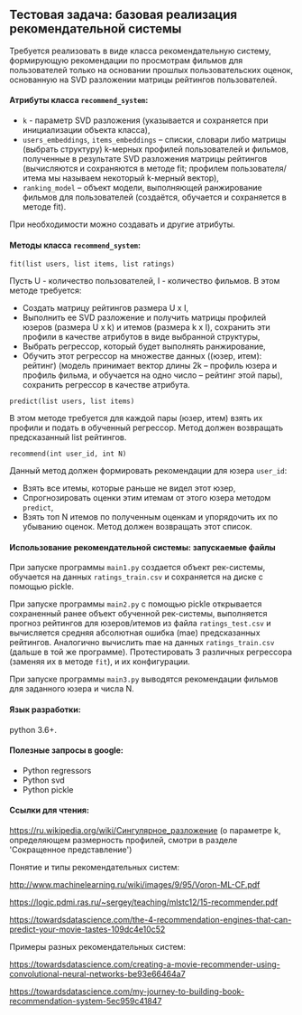 ## Тестовая задача: базовая реализация рекомендательной системы

Требуется реализовать в виде класса рекомендательную систему,
формирующую рекомендации по просмотрам фильмов для пользователей
только на основании прошлых пользовательских оценок,
основанную на SVD разложении матрицы рейтингов пользователей. 

#### Атрибуты класса `recommend_system`: 

- `k` - параметр SVD разложения (указывается и сохраняется при инициализации 
объекта класса),
- `users_embeddings`, `items_embeddings` – списки, словари либо матрицы 
(выбрать структуру) k-мерных профилей пользователей и фильмов, 
полученные в результате SVD разложения матрицы рейтингов 
(вычисляются и сохраняются в методе fit; 
профилем пользователя/итема мы называем некоторый k-мерный вектор), 
- `ranking_model` – объект модели, выполняющей ранжирование фильмов для пользователей 
(создаётся, обучается и сохраняется в методе fit). 

При необходимости можно создавать и другие атрибуты.

#### Методы класса `recommend_system`: 

`fit(list users, list items, list ratings)`

Пусть U - количество пользователей, I - количество фильмов. В этом методе требуется:

- Создать матрицу рейтингов размера U x I,
- Выполнить ее SVD разложение и получить матрицы профилей юзеров (размера U x k) и итемов (размера k x I),
сохранить эти профили в качестве атрибутов в виде выбранной структуры,
- Выбрать регрессор, который будет выполнять ранжирование,
- Обучить этот регрессор на множестве данных ((юзер, итем): рейтинг)
(модель принимает вектор длины 2k – профиль юзера и профиль фильма,
и обучается на одно число – рейтинг этой пары), сохранить регрессор в качестве атрибута.

`predict(list users, list items)`

В этом методе требуется для каждой пары (юзер, итем)
взять их профили и подать в обученный регрессор.
Метод должен возвращать предсказанный list рейтингов.

`recommend(int user_id, int N)`

Данный метод должен формировать рекомендации для юзера `user_id`:

- Взять все итемы, которые раньше не видел этот юзер,
- Спрогнозировать оценки этим итемам от этого юзера методом `predict`,
- Взять топ N итемов по полученным оценкам и упорядочить их по убыванию 
оценок. Метод должен возвращать этот список.

#### Использование рекомендательной системы: запускаемые файлы

При запуске программы `main1.py` создается объект рек-системы,
обучается на данных `ratings_train.csv` и сохраняется на диске с помощью pickle.

При запуске программы `main2.py` с помощью pickle открывается 
сохраненный ранее объект обученной рек-системы,
выполняется прогноз рейтингов для юзеров/итемов из файла `ratings_test.csv`
и вычисляется средняя абсолютная ошибка (mae) предсказанных рейтингов.
Аналогично вычислить mae на данных `ratings_train.csv` (дальше в той же программе).
Протестировать 3 различных регрессора (заменяя их в методе `fit`), и их конфигурации.

При запуске программы `main3.py` выводятся рекомендации фильмов для заданного юзера и числа N.

#### Язык разработки:
python 3.6+.

#### Полезные запросы в google: 
- Python regressors
- Python svd
- Python pickle

#### Ссылки для чтения:

https://ru.wikipedia.org/wiki/Сингулярное_разложение (о параметре k,
определяющем размерность профилей, смотри в разделе 'Сокращенное представление')

Понятие и типы рекомендательных систем:

http://www.machinelearning.ru/wiki/images/9/95/Voron-ML-CF.pdf

https://logic.pdmi.ras.ru/~sergey/teaching/mlstc12/15-recommender.pdf

https://towardsdatascience.com/the-4-recommendation-engines-that-can-predict-your-movie-tastes-109dc4e10c52 

Примеры разных рекомендательных систем:

https://towardsdatascience.com/creating-a-movie-recommender-using-convolutional-neural-networks-be93e66464a7

https://towardsdatascience.com/my-journey-to-building-book-recommendation-system-5ec959c41847


